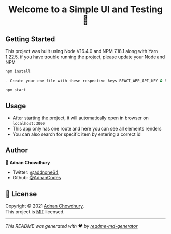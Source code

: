 <h1 align="center">Welcome to a Simple UI and Testing 👋</h1>

## Getting Started

This project was built using Node V16.4.0 and NPM 7.18.1 along with Yarn 1.22.5, if you have trouble running the project, please update your Node and NPM

```sh
npm install

- Create your env file with these respective keys REACT_APP_API_KEY & REACT_APP_API_URL

npm start
```

## Usage

- After starting the project, it will automatically open in browser on `localhost:3000`
- This app only has one route and here you can see all elements renders
- You can also search for specific item by entering a correct id

## Author

👤 **Adnan Chowdhury**

- Twitter: [@addnone64](https://twitter.com/addnone64)
- Github: [@AdnanCodes](https://github.com/AdnanCodes)

## 📝 License

Copyright © 2021 [Adnan Chowdhury](https://github.com/AdnanCodes).<br />
This project is [MIT](https://github.com/AdnanCodes/ui-testing/blob/main/LICENSE) licensed.

---

_This README was generated with ❤️ by [readme-md-generator](https://github.com/kefranabg/readme-md-generator)_
